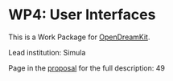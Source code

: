 
# WP4: User Interfaces

This is a Work Package for [OpenDreamKit](http://opendreamkit.org).

Lead institution: Simula

Page in the [proposal](https://github.com/OpenDreamKit/OpenDreamKit) for the full description: 49
